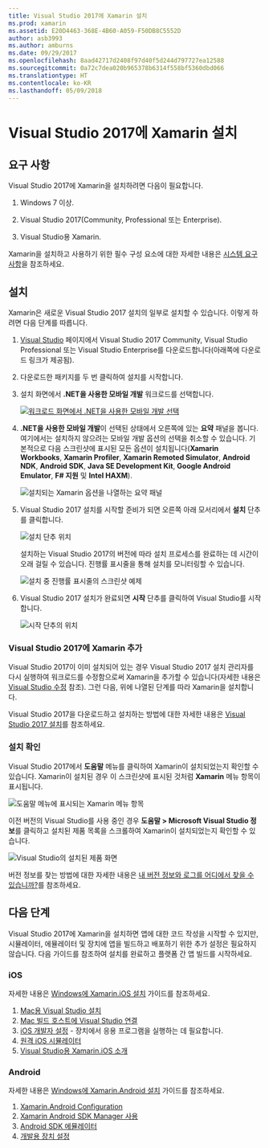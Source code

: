 ```yaml
---
title: Visual Studio 2017에 Xamarin 설치
ms.prod: xamarin
ms.assetid: E20D4463-368E-4B60-A059-F50DB8C5552D
author: asb3993
ms.author: amburns
ms.date: 09/29/2017
ms.openlocfilehash: 8aad42717d2408f97d40f5d244d797727ea12588
ms.sourcegitcommit: 0a72c7dea020b965378b6314f558bf5360dbd066
ms.translationtype: HT
ms.contentlocale: ko-KR
ms.lasthandoff: 05/09/2018
---
```

# <a name="installing-xamarin-in-visual-studio-2017"></a>Visual Studio 2017에 Xamarin 설치

<a name="requirements" />

## <a name="requirements"></a>요구 사항

Visual Studio 2017에 Xamarin을 설치하려면 다음이 필요합니다.

1. Windows 7 이상.

2. Visual Studio 2017(Community, Professional 또는 Enterprise).

3. Visual Studio용 Xamarin.

Xamarin을 설치하고 사용하기 위한 필수 구성 요소에 대한 자세한 내용은 [시스템 요구 사항](~/cross-platform/get-started/requirements.md)을 참조하세요.

<a name="installation" />

## <a name="installation"></a>설치

Xamarin은 새로운 Visual Studio 2017 설치의 일부로 설치할 수 있습니다.
이렇게 하려면 다음 단계를 따릅니다.

1. [Visual Studio](https://www.visualstudio.com/vs/) 페이지에서 Visual Studio 2017 Community, Visual Studio Professional 또는 Visual Studio Enterprise를 다운로드합니다(아래쪽에 다운로드 링크가 제공됨).

2. 다운로드한 패키지를 두 번 클릭하여 설치를 시작합니다.

3. 설치 화면에서 **.NET을 사용한 모바일 개발** 워크로드를 선택합니다. 

    [![워크로드 화면에서 .NET을 사용한 모바일 개발 선택](windows-images/01-mobile-dev-workload-sml.png)](windows-images/01-mobile-dev-workload.png#lightbox)

4. **.NET을 사용한 모바일 개발**이 선택된 상태에서 오른쪽에 있는 **요약** 패널을 봅니다. 여기에서는 설치하지 않으려는 모바일 개발 옵션의 선택을 취소할 수 있습니다. 기본적으로 다음 스크린샷에 표시된 모든 옵션이 설치됩니다(**Xamarin Workbooks**, **Xamarin Profiler**, **Xamarin Remoted Simulator**, **Android NDK**, **Android SDK**, **Java SE Development Kit**, **Google Android Emulator**, **F# 지원** 및 **Intel HAXM**).

    ![설치되는 Xamarin 옵션을 나열하는 요약 패널](windows-images/02-summary.png)

5. Visual Studio 2017 설치를 시작할 준비가 되면 오른쪽 아래 모서리에서 **설치** 단추를 클릭합니다.

    ![설치 단추 위치](windows-images/03-click-install.png)

   설치하는 Visual Studio 2017의 버전에 따라 설치 프로세스를 완료하는 데 시간이 오래 걸릴 수 있습니다. 진행률 표시줄을 통해 설치를 모니터링할 수 있습니다.

    ![설치 중 진행률 표시줄의 스크린샷 예제](windows-images/04-progress-bars.png)

6. Visual Studio 2017 설치가 완료되면 **시작** 단추를 클릭하여 Visual Studio를 시작합니다.

    ![시작 단추의 위치](windows-images/05-launch.png)

<a name="vs2017" />

### <a name="adding-xamarin-to-visual-studio-2017"></a>Visual Studio 2017에 Xamarin 추가

Visual Studio 2017이 이미 설치되어 있는 경우 Visual Studio 2017 설치 관리자를 다시 실행하여 워크로드를 수정함으로써 Xamarin을 추가할 수 있습니다(자세한 내용은 [Visual Studio 수정](https://docs.microsoft.com/visualstudio/install/modify-visual-studio) 참조). 그런 다음, 위에 나열된 단계를 따라 Xamarin을 설치합니다.

Visual Studio 2017을 다운로드하고 설치하는 방법에 대한 자세한 내용은 [Visual Studio 2017 설치](https://docs.microsoft.com/visualstudio/install/install-visual-studio)를 참조하세요.


### <a name="verifying-installation"></a>설치 확인

Visual Studio 2017에서 **도움말** 메뉴를 클릭하여 Xamarin이 설치되었는지 확인할 수 있습니다. Xamarin이 설치된 경우 이 스크린샷에 표시된 것처럼 **Xamarin** 메뉴 항목이 표시됩니다.

![도움말 메뉴에 표시되는 Xamarin 메뉴 항목](windows-images/12-xamarin-menu-item.png)

이전 버전의 Visual Studio를 사용 중인 경우 **도움말 > Microsoft Visual Studio 정보**를 클릭하고 설치된 제품 목록을 스크롤하여 Xamarin이 설치되었는지 확인할 수 있습니다.

![Visual Studio의 설치된 제품 화면](windows-images/13-xamarin-is-installed.png)

버전 정보를 찾는 방법에 대한 자세한 내용은 [내 버전 정보와 로그를 어디에서 찾을 수 있습니까?](~/cross-platform/troubleshooting/questions/version-logs.md)를 참조하세요.

<a name="nextsteps" />

## <a name="next-steps"></a>다음 단계

Visual Studio 2017에 Xamarin을 설치하면 앱에 대한 코드 작성을 시작할 수 있지만, 시뮬레이터, 에뮬레이터 및 장치에 앱을 빌드하고 배포하기 위한 추가 설정은 필요하지 않습니다. 다음 가이드를 참조하여 설치를 완료하고 플랫폼 간 앱 빌드를 시작하세요.

### <a name="ios"></a>iOS

자세한 내용은 [Windows에 Xamarin.iOS 설치](~/ios/get-started/installation/windows/index.md) 가이드를 참조하세요. 

1. [Mac용 Visual Studio 설치](https://docs.microsoft.com/visualstudio/mac/installation)
2. [Mac 빌드 호스트에 Visual Studio 연결](~/ios/get-started/installation/windows/connecting-to-mac/index.md)
3. [iOS 개발자 설정](~/ios/get-started/installation/device-provisioning/index.md) - 장치에서 응용 프로그램을 실행하는 데 필요합니다.
5. [원격 iOS 시뮬레이터](~/tools/ios-simulator.md)
6. [Visual Studio용 Xamarin.iOS 소개](~/ios/get-started/installation/windows/introduction-to-xamarin-ios-for-visual-studio.md)

### <a name="android"></a>Android

자세한 내용은 [Windows에 Xamarin.Android 설치](~/android/get-started/installation/windows.md) 가이드를 참조하세요.

1. [Xamarin.Android Configuration](~/android/get-started/installation/windows.md#configuration)
2. [Xamarin Android SDK Manager 사용](~/android/get-started/installation/android-sdk.md?ide=vs)
3. [Android SDK 에뮬레이터](~/android/get-started/installation/android-emulator/index.md)
4. [개발용 장치 설정](~/android/get-started/installation/set-up-device-for-development.md)
